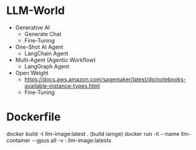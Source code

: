 # LLM-World
* Generative AI
   * Generate Chat
   * Fine-Tuning
* One-Shot AI Agent
  * LangChain Agent
* Multi-Agent (Agentic Workflow)
  * LangGraph Agent
* Open Weight
  * https://docs.aws.amazon.com/sagemaker/latest/dg/notebooks-available-instance-types.html
  * Fine-Tuning


# Dockerfile
docker build -t llm-image:latest . (build iamge)
docker run -it --name llm-container --gpus all -v <host-path>:<container-path> llm-image:latests
